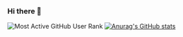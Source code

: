 ### Hi there 👋
![Most Active GitHub User Rank](https://enych6ne86o0poy.m.pipedream.net)
[![Anurag's GitHub stats](https://github-readme-stats.vercel.app/api?username=Elsaadany427)](https://github.com/anuraghazra/github-readme-stats)
<!--
**Elsaadany427/Elsaadany427** is a ✨ _special_ ✨ repository because its `README.md` (this file) appears on your GitHub profile.

Here are some ideas to get you started:

- 🔭 I’m currently working on ...
- 🌱 I’m currently learning ...
- 👯 I’m looking to collaborate on ...
- 🤔 I’m looking for help with ...
- 💬 Ask me about ...
- 📫 How to reach me: ...
- 😄 Pronouns: ...
- ⚡ Fun fact: ...
-->


